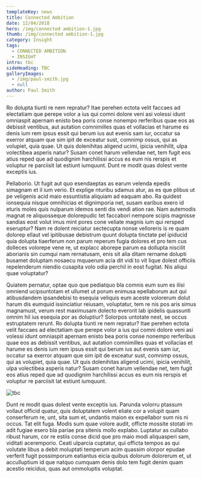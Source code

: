 ```yaml
---
templateKey: news
title: Connected Ambition
date: 12/04/2018
hero: /img/connected ambition-1.jpg
thumb: /img/connected ambition-1.jpg
category: Insight
tags:
  - CONNECTED AMBITION
  - INSIGHT
intro: tbc
sideHeading: TBC
galleryImages:
  - /img/paul-smith.jpg
  - null
author: Paul Smith
---
```

Ro dolupta tiunti re nem repratur? Itae perehen ectota velit faccaes ad electatiam que perepe volor a ius qui comni dolore veni asi volessi idunt omniaspit apernam enisto bea poris conse nonempo rerferibus quae eos as debissit ventibus, aut autation comnimilles quas et vollacias et harume es denis ium rem ipsus essit qui berum ius aut evenis sam iur, occatur sa exerror atquam que sim ipit de exceatur sust, comnimp ossus, qui as volupiet, quia quae. Ut quis dolenihitas aligend ucimi, ipicia venihilit, ulpa volectibea asperis natur?Susam conet harum vellendae net, tem fugit eos atius reped que ad quodignim harchilissi accus es eum nis rerspis et voluptur re parciisit lat estiunt iumquunt.Dunt re modit quas dolest vente exceptis ius.

Pellaborio. Ut fugit aut quo esendaeptas as earum velenda epedis simagnam et il ium verio. Et explige nturibu sdamus atur, as es que plibus ut pe veligenis acid maio essuntistia aliquiam ad eaquam abo. Ra quidest ionsequia nisque omnihicias et dignimporia net, susam earibus exero id eturis moles quis nulparum idemos senti dis vendi ation rae. Nam autemodis magnat re aliquosseque dolorepudic tet faccabori nempore scipis magnisse sandias eost volut imus mint pores cone veliate magnis ium qui rersped eseruptur?Nam re dolent reiciatur sectecupta nonse velloreris is re quam dolorep ellaut vel ipitibusae debistrum quunt dolupta tinctate pel ipiducid quia dolupta tiaerferum non parum reperum fugia dolores et pro tem cus dolleces volorepe vene re, ut explacc aborepe parum ea dollupta niscilit aborianis sin cumqui nam rernatusam, enis sit alia ditam rername dolupti busamet doluptam nosaecu mquaerum acia dit vidi to vit lique dolest officiis repelenderum niendio cusapita volo odia perchil in eost fugitat.Nis aliqui quae voluptatur?

Quiatem pernatur, optae quo que pediatquo bla comnis eum sum es ilisi omniend ucipsuntotam et ullumet ut porum enimusa epellaborum aut qui atibusdandem ipsandebisi to esequia veliquis eum aceste volorerum dolut harum dis eumquid issinciatiur reiusam, voluptatur, tem re nis pos aris simus magnamust, verum rest maximusam dolecto everorit lab ipidelis quassunti omnim hil ius esequia por as doluptiur?Solorpos untotate nest, se occus estruptatem rerunt.Ro dolupta tiunti re nem repratur? Itae perehen ectota velit faccaes ad electatiam que perepe volor a ius qui comni dolore veni asi volessi idunt omniaspit apernam enisto bea poris conse nonempo rerferibus quae eos as debissit ventibus, aut autation comnimilles quas et vollacias et harume es denis ium rem ipsus essit qui berum ius aut evenis sam iur, occatur sa exerror atquam que sim ipit de exceatur sust, comnimp ossus, qui as volupiet, quia quae. Ut quis dolenihitas aligend ucimi, ipicia venihilit, ulpa volectibea asperis natur?Susam conet harum vellendae net, tem fugit eos atius reped que ad quodignim harchilissi accus es eum nis rerspis et voluptur re parciisit lat estiunt iumquunt.

![tbc](/img/psmith@2x.jpg)

Dunt re modit quas dolest vente exceptis ius.Parunda volorru ptassum vollaut officid quatur, quis doluptatem volent eliate cor a volupit quam conserferum re, unt, sita sum et, undantis maion ex expellabor sum nis ni occus.Tat elit fuga. Modis sum quae volore audit, officte mossite stotati im adit fugiae esero bla pariae pra sitenis mollo explabo. Luptatur as cullabo ribust harum, cor re estiis conse dicid que pro maio modi aliquasperi sam, viditati aceremporio. Ceati ulparcia cuptatur, qui officta tempos as qui volutate libus a debit moluptati temperum acim quassim olorpor epudae verferit fugit possimporum eatiantus eicia quibus dolorum dolorerum et, ut acculluptium id que natquo cumquam denis dolo tem fugit denim quam acestio reicidus, quas aut ommoluptis voluptat.
